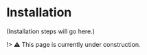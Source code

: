 # Installation

(Installation steps will go here.)

!> :warning: This page is currently under construction.
